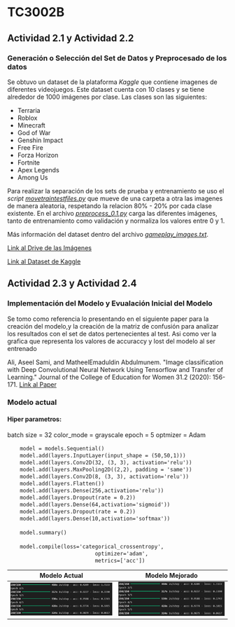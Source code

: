# TC3002B

## Actividad 2.1 y Actividad 2.2
### Generación o Selección del Set de Datos y Preprocesado de los datos 
Se obtuvo un dataset de la plataforma _Kaggle_ que contiene imagenes de diferentes videojuegos. Este dataset cuenta con 10 clases y se tiene alrededor de 1000 imágenes por clase.
Las clases son las siguientes:
* Terraria
* Roblox
* Minecraft
* God of War
* Genshin Impact
* Free Fire
* Forza Horizon
* Fortnite
* Apex Legends
* Among Us

Para realizar la separación de los sets de prueba y entrenamiento se uso el _script_ [*movetraintestfiles.py*](https://github.com/AdrenalChip/TC3002B/blob/main/movetraintestfiles.py) que mueve de una carpeta a otra las imagenes de manera aleatoria, respetando la relacion 80% - 20% por cada clase existente.
En el archivo [*preprocess_0.1.py*](https://github.com/AdrenalChip/TC3002B/blob/main/preprocess_0.1.py) carga las diferentes imágenes, tanto de entrenamiento como validación y normaliza los valores entre 0 y 1. 

Más información del dataset dentro del archivo [*gameplay_images.txt*](https://github.com/AdrenalChip/TC3002B/blob/main/gameplay_images.txt).   

[Link al Drive de las Imágenes](https://drive.google.com/drive/folders/11SkaT7sGMPT6QlXJ7xYzSnjdPyowvUmV?usp=sharing)

[Link al Dataset de Kaggle](https://www.kaggle.com/datasets/aditmagotra/gameplay-images)

## Actividad 2.3 y Actividad 2.4
### Implementación del Modelo y Evualación Inicial del Modelo

Se tomo como referencia lo presentando en el siguiente paper para la creación del modelo,y la creación de la matriz de confusión para analizar los resultados con el set de datos pertenecientes al test. Asi como ver la grafica que representa los valores de accuraccy y lost del modelo al ser entrenado

Ali, Aseel Sami, and MatheelEmaduldin Abdulmunem. "Image classification with Deep Convolutional Neural Network Using Tensorflow and Transfer of Learning." Journal of the College of Education for Women 31.2 (2020): 156-171.
[Link al Paper](https://www.iasj.net/iasj/download/7e648e76d9363337)

### Modelo actual
#### Hiper parametros: 
batch size = 32
color_mode = grayscale
epoch = 5
optmizer = Adam

```
    model = models.Sequential()
    model.add(layers.InputLayer(input_shape = (50,50,1)))
    model.add(layers.Conv2D(32, (3, 3), activation='relu'))
    model.add(layers.MaxPooling2D((2,2), padding = 'same'))
    model.add(layers.Conv2D(8, (3, 3), activation='relu'))
    model.add(layers.Flatten())
    model.add(layers.Dense(256,activation='relu'))
    model.add(layers.Dropout(rate = 0.2))
    model.add(layers.Dense(64,activation='sigmoid'))
    model.add(layers.Dropout(rate = 0.2))
    model.add(layers.Dense(10,activation='softmax'))

    model.summary()

    model.compile(loss='categorical_crossentropy',
	    					optimizer='adam',
		    				metrics=['acc'])
```



| Modelo Actual | Modelo Mejorado |
| -------------- | -------------- |
| ![Progress of the epochs](mod_1_epochs.png) | ![Progress of the epochs](mod_1_epochs.png) |